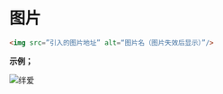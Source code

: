 # 图片

```html
<img src=”引入的图片地址” alt=“图片名（图片失效后显示）”/>
```

**示例；**



<img src= "https://img.moegirl.org.cn/common/thumb/e/ed/5d49ec.jpg/280px-5d49ec.jpg" alt="绊爱" />

